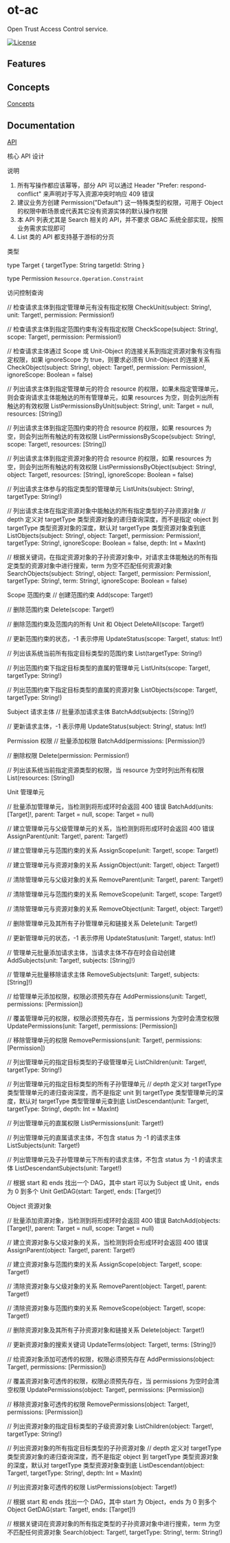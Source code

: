 # ot-ac
Open Trust Access Control service.

[![License](http://img.shields.io/badge/license-mit-blue.svg?style=flat-square)](https://raw.githubusercontent.com/open-trust/ot-ac/master/LICENSE)

## Features

## Concepts

[Concepts](https://github.com/open-trust/ot-ac/blob/master/doc/concepts.md)

## Documentation

[API](https://github.com/open-trust/ot-ac/blob/master/doc/openapi.md)

核心 API 设计

说明

1. 所有写操作都应该幂等，部分 API 可以通过 Header "Prefer: respond-conflict" 来声明对于写入资源冲突时响应 409 错误
2. 建议业务方创建 Permission("Default") 这一特殊类型的权限，可用于 Object 的权限中断场景或代表其它没有资源实体的默认操作权限
3. 本 API 列表尤其是 Search 相关的 API，并不要求 GBAC 系统全部实现，按照业务需求实现即可
4. List 类的 API 都支持基于游标的分页

类型

type Target {
  targetType: String
  targetId: String
}

type Permission `Resource.Operation.Constraint`

访问控制查询

// 检查请求主体到指定管理单元有没有指定权限
CheckUnit(subject: String!, unit: Target!, permission: Permission!)

// 检查请求主体到指定范围约束有没有指定权限
CheckScope(subject: String!, scope: Target!, permission: Permission!)

// 检查请求主体通过 Scope 或 Unit-Object 的连接关系到指定资源对象有没有指定权限，如果 ignoreScope 为 true，则要求必须有 Unit-Object 的连接关系
CheckObject(subject: String!, object: Target!, permission: Permission!, ignoreScope: Boolean = false)

// 列出请求主体到指定管理单元的符合 resource 的权限，如果未指定管理单元，则会查询请求主体能触达的所有管理单元，如果 resources 为空，则会列出所有触达的有效权限
ListPermissionsByUnit(subject: String!, unit: Target = null, resources: [String])

// 列出请求主体到指定范围约束的符合 resource 的权限，如果 resources 为空，则会列出所有触达的有效权限
ListPermissionsByScope(subject: String!, scope: Target!, resources: [String])

// 列出请求主体到指定资源对象的符合 resource 的权限，如果 resources 为空，则会列出所有触达的有效权限
ListPermissionsByObject(subject: String!, object: Target!, resources: [String], ignoreScope: Boolean = false)

// 列出请求主体参与的指定类型的管理单元
ListUnits(subject: String!, targetType: String!)

// 列出请求主体在指定资源对象中能触达的所有指定类型的子孙资源对象
// depth 定义对 targetType 类型资源对象的递归查询深度，而不是指定 object 到 targetType 类型资源对象的深度，默认对 targetType 类型资源对象查到底
ListObjects(subject: String!, object: Target!, permission: Permission!, targetType: String!, ignoreScope: Boolean = false, depth: Int = MaxInt)

// 根据关键词，在指定资源对象的子孙资源对象中，对请求主体能触达的所有指定类型的资源对象中进行搜索，term 为空不匹配任何资源对象
SearchObjects(subject: String!, object: Target!, permission: Permission!, targetType: String!, term: String!, ignoreScope: Boolean = false)

Scope 范围约束
// 创建范围约束
Add(scope: Target!)

// 删除范围约束
Delete(scope: Target!)

// 删除范围约束及范围内的所有 Unit 和 Object
DeleteAll(scope: Target!)

// 更新范围约束的状态，-1 表示停用
UpdateStatus(scope: Target!, status: Int!)

// 列出该系统当前所有指定目标类型的范围约束
List(targetType: String!)

// 列出范围约束下指定目标类型的直属的管理单元
ListUnits(scope: Target!, targetType: String!)

// 列出范围约束下指定目标类型的直属的资源对象
ListObjects(scope: Target!, targetType: String!)

Subject 请求主体
// 批量添加请求主体
BatchAdd(subjects: [String]!)

// 更新请求主体，-1 表示停用
UpdateStatus(subject: String!, status: Int!)

Permission 权限
// 批量添加权限
BatchAdd(permissions: [Permission]!)

// 删除权限
Delete(permission: Permission!)

// 列出该系统当前指定资源类型的权限，当 resource 为空时列出所有权限
List(resources: [String])

Unit 管理单元

// 批量添加管理单元，当检测到将形成环时会返回 400 错误
BatchAdd(units: [Target]!, parent: Target = null, scope: Target = null)

// 建立管理单元与父级管理单元的关系，当检测到将形成环时会返回 400 错误
AssignParent(unit: Target!, parent: Target!)

// 建立管理单元与范围约束的关系
AssignScope(unit: Target!, scope: Target!)

// 建立管理单元与资源对象的关系
AssignObject(unit: Target!, object: Target!)

// 清除管理单元与父级对象的关系
RemoveParent(unit: Target!, parent: Target!)

// 清除管理单元与范围约束的关系
RemoveScope(unit: Target!, scope: Target!)

// 清除管理单元与资源对象的关系
RemoveObject(unit: Target!, object: Target!)

// 删除管理单元及其所有子孙管理单元和链接关系
Delete(unit: Target!)

// 更新管理单元的状态，-1 表示停用
UpdateStatus(unit: Target!, status: Int!)

// 管理单元批量添加请求主体，当请求主体不存在时会自动创建
AddSubjects(unit: Target!, subjects: [String]!)

// 管理单元批量移除请求主体
RemoveSubjects(unit: Target!, subjects: [String]!)

// 给管理单元添加权限，权限必须预先存在
AddPermissions(unit: Target!, permissions: [Permission])

// 覆盖管理单元的权限，权限必须预先存在，当 permissions 为空时会清空权限
UpdatePermissions(unit: Target!, permissions: [Permission])

// 移除管理单元的权限
RemovePermissions(unit: Target!, permissions: [Permission])

// 列出管理单元的指定目标类型的子级管理单元
ListChildren(unit: Target!, targetType: String!)

// 列出管理单元的指定目标类型的所有子孙管理单元
// depth 定义对 targetType 类型管理单元的递归查询深度，而不是指定 unit 到 targetType 类型管理单元的深度，默认对 targetType 类型管理单元查到底
ListDescendant(unit: Target!, targetType: String!, depth: Int = MaxInt)

// 列出管理单元的直属权限
ListPermissions(unit: Target!)

// 列出管理单元的直属请求主体，不包含 status 为 -1 的请求主体
ListSubjects(unit: Target!)

// 列出管理单元及子孙管理单元下所有的请求主体，不包含 status 为 -1 的请求主体
ListDescendantSubjects(unit: Target!)

// 根据 start 和 ends 找出一个 DAG，其中 start 可以为 Subject 或 Unit，ends 为 0 到多个 Unit
GetDAG(start: Target!, ends: [Target]!)

Object 资源对象

// 批量添加资源对象，当检测到将形成环时会返回 400 错误
BatchAdd(objects: [Target]!, parent: Target = null, scope: Target = null)

// 建立资源对象与父级对象的关系，当检测到将会形成环时会返回 400 错误
AssignParent(object: Target!, parent: Target!)

// 建立资源对象与范围约束的关系
AssignScope(object: Target!, scope: Target!)

// 清除资源对象与父级对象的关系
RemoveParent(object: Target!, parent: Target!)

// 清除资源对象与范围约束的关系
RemoveScope(object: Target!, scope: Target!)

// 删除资源对象及其所有子孙资源对象和链接关系
Delete(object: Target!)

// 更新资源对象的搜索关键词
UpdateTerms(object: Target!, terms: [String]!)

// 给资源对象添加可透传的权限，权限必须预先存在
AddPermissions(object: Target!, permissions: [Permission])

// 覆盖资源对象可透传的权限，权限必须预先存在，当 permissions 为空时会清空权限
UpdatePermissions(object: Target!, permissions: [Permission])

// 移除资源对象可透传的权限
RemovePermissions(object: Target!, permissions: [Permission])

// 列出资源对象的指定目标类型的子级资源对象
ListChildren(object: Target!, targetType: String!)

// 列出资源对象的所有指定目标类型的子孙资源对象
// depth 定义对 targetType 类型资源对象的递归查询深度，而不是指定 object 到 targetType 类型资源对象的深度，默认对 targetType 类型资源对象查到底
ListDescendant(object: Target!, targetType: String!, depth: Int = MaxInt)

// 列出资源对象可透传的权限
ListPermissions(object: Target!)

// 根据 start 和 ends 找出一个 DAG，其中 start 为 Object，ends 为 0 到多个 Object
GetDAG(start: Target!, ends: [Target]!)

// 根据关键词在资源对象的所有指定类型的子孙资源对象中进行搜索，term 为空不匹配任何资源对象
Search(object: Target!, targetType: String!, term: String!)
